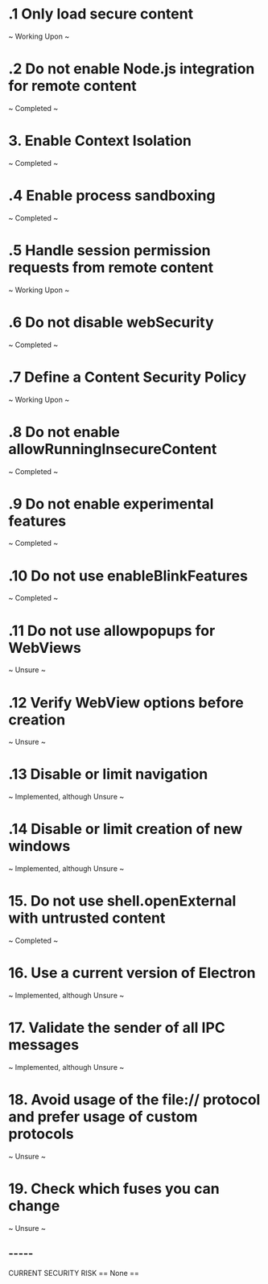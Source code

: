 # .1 Only load secure content #
~ Working Upon ~

# .2 Do not enable Node.js integration for remote content #
~ Completed ~

# 3. Enable Context Isolation #
~ Completed ~

# .4 Enable process sandboxing #
~ Completed ~

# .5 Handle session permission requests from remote content #
~ Working Upon ~

# .6 Do not disable webSecurity #
~ Completed ~

# .7 Define a Content Security Policy #
~ Working Upon ~

# .8 Do not enable allowRunningInsecureContent #
~ Completed ~

# .9 Do not enable experimental features #
~ Completed ~

# .10 Do not use enableBlinkFeatures #
~ Completed ~

# .11 Do not use allowpopups for WebViews #
~ Unsure ~

# .12 Verify WebView options before creation #
~ Unsure ~

# .13 Disable or limit navigation #
~ Implemented, although Unsure ~

# .14 Disable or limit creation of new windows #
~ Implemented, although Unsure ~

# 15. Do not use shell.openExternal with untrusted content #
~ Completed ~

# 16. Use a current version of Electron #
~ Implemented, although Unsure ~

# 17. Validate the sender of all IPC messages #
~ Implemented, although Unsure ~

# 18. Avoid usage of the file:// protocol and prefer usage of custom protocols #
~ Unsure ~

# 19. Check which fuses you can change #
~ Unsure ~

## ----- ##
CURRENT SECURITY RISK
== None ==